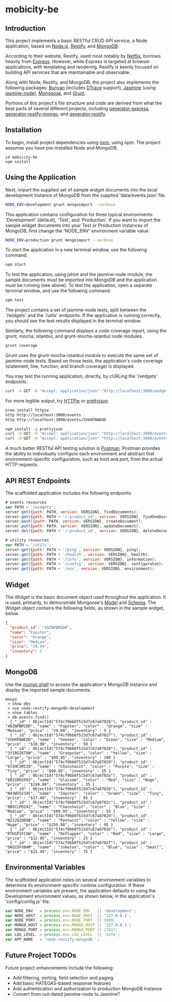# mobicity-be


## Introduction

This project implements a basic RESTful CRUD API service, a Node application, based on [Node.js](https://nodejs.org), [Restify](http://restify.com), and [MongoDB](https://www.mongodb.com).

According to their website, Restify, used most notably by [Netflix](http://techblog.netflix.com/2014/11/nodejs-in-flames.html), borrows heavily from [Express](http://expressjs.com). However, while Express is targeted at browser applications, with templating and rendering, Restify is keenly focused on building API services that are maintainable and observable.

Along with Node, Restify, and MongoDB, the project also implements the following packages: [Bunyan](https://github.com/trentm/node-bunyan) (includes [DTrace](http://dtrace.org/blogs/about/) support), [Jasmine](https://github.com/mhevery/jasmine-node) (using [jasmine-node](https://github.com/mhevery/jasmine-node)), [Mongoose](http://mongoosejs.com/index.html), and [Grunt](http://gruntjs.com).

Portions of this project's file structure and code are derived from what the best parts of several different projects, including [generator-express](https://github.com/expressjs/generator), [generator-restify-mongo](https://github.com/lawrence-yu/generator-restify-mongo), and [generator-restify](https://github.com/chris-l/generator-restify).

## Installation

To begin, install project dependencies using [npm](https://www.npmjs.com/), using npm. The project assumes you have pre-installed Node and MongoDB.

```shell
cd mobicity-be
npm install 
```
## Using the Application

Next, import the supplied set of sample widget documents into the local development instance of MongoDB from the supplied 'data/events.json' file.

```bash
NODE_ENV=development grunt mongoimport --verbose
```

This application contains configuration for three typical environments: 'Development' (default), 'Test', and 'Production'. If you want to import the sample widget documents into your Test or Production instances of MongoDB, first change the 'NODE_ENV' environment variable value.

```bash
NODE_ENV=production grunt mongoimport --verbose
```

To start the application in a new terminal window, use the following command.

```bash
npm start
```

To test the application, using jshint and the jasmine-node module, the sample documents must be imported into MongoDB and the application must be running (see above). To test the application, open a separate terminal window, and use the following command.

```bash
npm test
```

The project contains a set of jasmine-node tests, split between the '/widgets' and the '/utils' endpoints. If the application is running correctly, you should see the test results displayed in the terminal window.

Similarly, the following command displays a code coverage report, using the grunt, mocha, istanbul, and grunt-mocha-istanbul node modules.

```bash
grunt coverage
```

Grunt uses the grunt-mocha-istanbul module to execute the same set of jasmine-node tests. Based on those tests, the application's code coverage (statement, line, function, and branch coverage) is displayed.

You may test the running application, directly, by cURLing the '/widgets' endpoints.

```bash
curl -X GET -H "Accept: application/json" "http://localhost:3000/widgets"
```

For more legible output, try [HTTPie](https://httpie.org/) or [prettyjson](https://www.npmjs.com/package/prettyjson).

```bash
brew install httpie
http http://localhost:3000/events
http http://localhost:3000/events/SVHXPAWEOD
```

```bash
npm install -g prettyjson
curl -X GET -H "Accept: application/json" "http://localhost:3000/events" --silent | prettyjson
curl -X GET -H "Accept: application/json" "http://localhost:3000/events/SVHXPAWEOD" --silent | prettyjson
```

A much better RESTful API testing solution is [Postman](https://www.getpostman.com/). Postman provides the ability to individually configure each environment and abstract that environment-specific configuration, such as host and port, from the actual HTTP requests.

## API REST Endpoints

The scaffolded application includes the following endpoints.

```javascript
# events resources
var PATH = '/widgets';
server.get({path: PATH, version: VERSION}, findDocuments);
server.get({path: PATH + '/:product_id', version: VERSION}, findOneDocument);
server.post({path: PATH, version: VERSION}, createDocument);
server.put({path: PATH, version: VERSION}, updateDocument);
server.del({path: PATH + '/:product_id', version: VERSION}, deleteDocument);

# utility resources
var PATH = '/utils';
server.get({path: PATH + '/ping', version: VERSION}, ping);
server.get({path: PATH + '/health', version: VERSION}, health);
server.get({path: PATH + '/info', version: VERSION}, information);
server.get({path: PATH + '/config', version: VERSION}, configuraton);
server.get({path: PATH + '/env', version: VERSION}, environment);
```

## Widget

The Widget is the basic document object used throughout the application. It is used, primarily, to demonstrate Mongoose's [Model](http://mongoosejs.com/docs/models.html) and [Schema](http://mongoosejs.com/docs/guide.html). The Widget object contains the following fields, as shown in the sample widget, below.

```json
{
  "product_id": "4OZNPBMIDR",
  "name": "Fapster",
  "color": "Orange",
  "size": "Medium",
  "price": "29.99",
  "inventory": 5
}
```

## MongoDB

Use the [mongo shell](https://docs.mongodb.com/manual/mongo/) to access the application's MongoDB instance and display the imported sample documents.

```text
mongo
 > show dbs
 > use node-restify-mongodb-development
 > show tables
 > db.events.find()
  { "_id" : ObjectId("574cf9bb0f515d7c67a87026"), "product_id" : "4OZNPBMIDR", "name" : "Fapster", "color" : "Orange", "size" : "Medium", "price" : "29.99", "inventory" : 5 }
  { "_id" : ObjectId("574cf9bb0f515d7c67a87027"), "product_id" : "SVHXPAWEOD", "name" : "Voonex", "color" : "Green", "size" : "Medium", "price" : "$10.99", "inventory" : 50 }
  { "_id" : ObjectId("574cf9bb0f515d7c67a87028"), "product_id" : "3YIRGZ6TDW", "name" : "Groopster", "color" : "Yellow", "size" : "Large", "price" : "$99.95", "inventory" : 100 }
  { "_id" : ObjectId("574cf9bb0f515d7c67a87029"), "product_id" : "6T2HC5MIZ9", "name" : "Chaintwist", "color" : "Purple", "size" : "Tiny", "price" : "$99.95", "inventory" : 15 }
  { "_id" : ObjectId("574cf9bb0f515d7c67a8702a"), "product_id" : "ERZ1RMJFR3", "name" : "Glozzom", "color" : "Red", "size" : "Huge", "price" : "$199.98", "inventory" : 35 }
  { "_id" : ObjectId("574cf9bb0f515d7c67a8702b"), "product_id" : "N43WV5234S", "name" : "Zapster", "color" : "Green", "size" : "Tiny", "price" : "$17.49", "inventory" : 65 }
  { "_id" : ObjectId("574cf9bb0f515d7c67a8702c"), "product_id" : "0BVCLPDZ42", "name" : "Chaintwist", "color" : "Blue", "size" : "Medium", "price" : "$89.95", "inventory" : 55 }
  { "_id" : ObjectId("574cf9bb0f515d7c67a8702d"), "product_id" : "N212QZOD9B", "name" : "Pentwist", "color" : "Yellow", "size" : "Huge", "price" : "$159.98", "inventory" : 95 }
  { "_id" : ObjectId("574cf9bb0f515d7c67a8702e"), "product_id" : "RTHGP1FCGN", "name" : "Reflupper", "color" : "Red", "size" : "Large", "price" : "$12.95", "inventory" : 25 }
  { "_id" : ObjectId("574cf9bb0f515d7c67a8702f"), "product_id" : "GKO1SFX04M", "name" : "Jukelox", "color" : "Blue", "size" : "Small", "price" : "$25.49", "inventory" : 75 }
```

## Environmental Variables

The scaffolded application relies on several environment variables to determine its environment-specific runtime configuration. If these environment variables are present, the application defaults to using the Development environment values, as shown below, in the application's 'config/config.js' file.

```javascript
var NODE_ENV   = process.env.NODE_ENV   || 'development';
var NODE_HOST  = process.env.NODE_HOST  || '127.0.0.1';
var NODE_PORT  = process.env.NODE_PORT  || 3000;
var MONGO_HOST = process.env.MONGO_HOST || '127.0.0.1';
var MONGO_PORT = process.env.MONGO_PORT || 27017;
var LOG_LEVEL  = process.env.LOG_LEVEL  || 'info';
var APP_NAME   = 'node-restify-mongodb-';
```

## Future Project TODOs

Future project enhancements include the following:

- Add filtering, sorting, field selection and paging
- Add basic HATEOAS-based response features
- Add authentication and authorization to production MongoDB instance
- Convert from out-dated jasmine-node to Jasmine?
